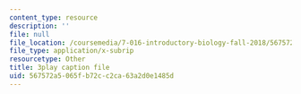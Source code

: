 ```yaml
---
content_type: resource
description: ''
file: null
file_location: /coursemedia/7-016-introductory-biology-fall-2018/567572a5065fb72cc2ca63a2d0e1485d_iz7rWK5cqjE.srt
file_type: application/x-subrip
resourcetype: Other
title: 3play caption file
uid: 567572a5-065f-b72c-c2ca-63a2d0e1485d
---
```

